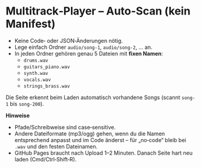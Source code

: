 # Multitrack‑Player – Auto-Scan (kein Manifest)
- Keine Code‑ oder JSON‑Änderungen nötig.
- Lege einfach Ordner `audio/song-1`, `audio/song-2`, … an.
- In jeden Ordner gehören genau 5 Dateien mit **fixen Namen**:
  - `drums.wav`
  - `guitars_piano.wav`
  - `synth.wav`
  - `vocals.wav`
  - `strings_brass.wav`

Die Seite erkennt beim Laden automatisch vorhandene Songs (scannt `song-1` bis `song-200`).

**Hinweise**
- Pfade/Schreibweise sind case‑sensitive.
- Andere Dateiformate (mp3/ogg) gehen, wenn du die Namen entsprechend anpasst und im Code änderst – für „no‑code“ bleib bei `.wav` und den festen Dateinamen.
- GitHub Pages braucht nach Upload 1–2 Minuten. Danach Seite hart neu laden (Cmd/Ctrl‑Shift‑R).
